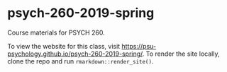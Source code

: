 # psych-260-2019-spring

Course materials for PSYCH 260.

To view the website for this class, visit <https://psu-psychology.github.io/psych-260-2019-spring/>.
To render the site locally, clone the repo and run `rmarkdown::render_site()`.
